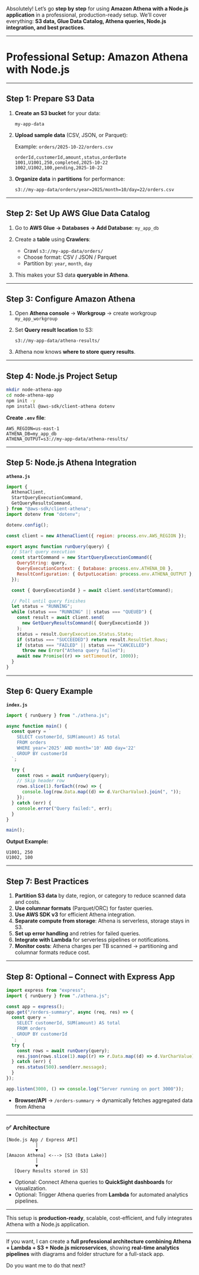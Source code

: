 Absolutely! Let’s go **step by step** for using **Amazon Athena with a Node.js application** in a professional, production-ready setup. We’ll cover everything: **S3 data, Glue Data Catalog, Athena queries, Node.js integration, and best practices**.

---

# **Professional Setup: Amazon Athena with Node.js**

---

## **Step 1: Prepare S3 Data**

1. **Create an S3 bucket** for your data:

   ```
   my-app-data
   ```

2. **Upload sample data** (CSV, JSON, or Parquet):

   Example: `orders/2025-10-22/orders.csv`

   ```csv
   orderId,customerId,amount,status,orderDate
   1001,U1001,250,completed,2025-10-22
   1002,U1002,100,pending,2025-10-22
   ```

3. **Organize data** in **partitions** for performance:

   ```
   s3://my-app-data/orders/year=2025/month=10/day=22/orders.csv
   ```

---

## **Step 2: Set Up AWS Glue Data Catalog**

1. Go to **AWS Glue → Databases → Add Database**: `my_app_db`

2. Create a **table** using **Crawlers**:

   - Crawl `s3://my-app-data/orders/`
   - Choose format: CSV / JSON / Parquet
   - Partition by: `year`, `month`, `day`

3. This makes your S3 data **queryable in Athena**.

---

## **Step 3: Configure Amazon Athena**

1. Open **Athena console** → **Workgroup** → create workgroup `my_app_workgroup`
2. Set **Query result location** to S3:

   ```
   s3://my-app-data/athena-results/
   ```

3. Athena now knows **where to store query results**.

---

## **Step 4: Node.js Project Setup**

```bash
mkdir node-athena-app
cd node-athena-app
npm init -y
npm install @aws-sdk/client-athena dotenv
```

**Create `.env` file**:

```
AWS_REGION=us-east-1
ATHENA_DB=my_app_db
ATHENA_OUTPUT=s3://my-app-data/athena-results/
```

---

## **Step 5: Node.js Athena Integration**

**`athena.js`**

```javascript
import {
  AthenaClient,
  StartQueryExecutionCommand,
  GetQueryResultsCommand,
} from "@aws-sdk/client-athena";
import dotenv from "dotenv";

dotenv.config();

const client = new AthenaClient({ region: process.env.AWS_REGION });

export async function runQuery(query) {
  // Start query execution
  const startCommand = new StartQueryExecutionCommand({
    QueryString: query,
    QueryExecutionContext: { Database: process.env.ATHENA_DB },
    ResultConfiguration: { OutputLocation: process.env.ATHENA_OUTPUT },
  });

  const { QueryExecutionId } = await client.send(startCommand);

  // Poll until query finishes
  let status = "RUNNING";
  while (status === "RUNNING" || status === "QUEUED") {
    const result = await client.send(
      new GetQueryResultsCommand({ QueryExecutionId })
    );
    status = result.QueryExecution.Status.State;
    if (status === "SUCCEEDED") return result.ResultSet.Rows;
    if (status === "FAILED" || status === "CANCELLED")
      throw new Error("Athena query failed");
    await new Promise((r) => setTimeout(r, 1000));
  }
}
```

---

## **Step 6: Query Example**

**`index.js`**

```javascript
import { runQuery } from "./athena.js";

async function main() {
  const query = `
    SELECT customerId, SUM(amount) AS total
    FROM orders
    WHERE year='2025' AND month='10' AND day='22'
    GROUP BY customerId
  `;

  try {
    const rows = await runQuery(query);
    // Skip header row
    rows.slice(1).forEach((row) => {
      console.log(row.Data.map((d) => d.VarCharValue).join(", "));
    });
  } catch (err) {
    console.error("Query failed:", err);
  }
}

main();
```

**Output Example:**

```
U1001, 250
U1002, 100
```

---

## **Step 7: Best Practices**

1. **Partition S3 data** by date, region, or category to reduce scanned data and costs.
2. **Use columnar formats** (Parquet/ORC) for faster queries.
3. **Use AWS SDK v3** for efficient Athena integration.
4. **Separate compute from storage**: Athena is serverless, storage stays in S3.
5. **Set up error handling** and retries for failed queries.
6. **Integrate with Lambda** for serverless pipelines or notifications.
7. **Monitor costs**: Athena charges per TB scanned → partitioning and columnar formats reduce cost.

---

## **Step 8: Optional – Connect with Express App**

```javascript
import express from "express";
import { runQuery } from "./athena.js";

const app = express();
app.get("/orders-summary", async (req, res) => {
  const query = `
    SELECT customerId, SUM(amount) AS total
    FROM orders
    GROUP BY customerId
  `;
  try {
    const rows = await runQuery(query);
    res.json(rows.slice(1).map((r) => r.Data.map((d) => d.VarCharValue)));
  } catch (err) {
    res.status(500).send(err.message);
  }
});

app.listen(3000, () => console.log("Server running on port 3000"));
```

- **Browser/API** → `/orders-summary` → dynamically fetches aggregated data from Athena

---

### ✅ **Architecture**

```
[Node.js App / Express API]
           │
           ▼
[Amazon Athena] <---> [S3 (Data Lake)]
           │
           ▼
   [Query Results stored in S3]
```

- Optional: Connect Athena queries to **QuickSight dashboards** for visualization.
- Optional: Trigger Athena queries from **Lambda** for automated analytics pipelines.

---

This setup is **production-ready**, scalable, cost-efficient, and fully integrates Athena with a Node.js application.

---

If you want, I can create a **full professional architecture combining Athena + Lambda + S3 + Node.js microservices**, showing **real-time analytics pipelines** with diagrams and folder structure for a full-stack app.

Do you want me to do that next?
